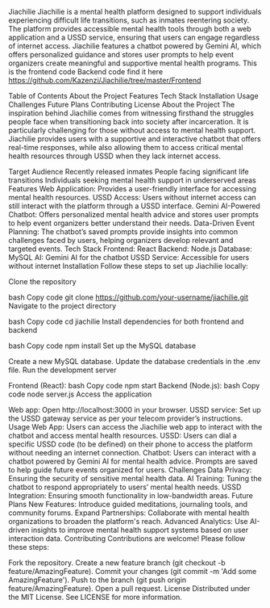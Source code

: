 Jiachilie
Jiachilie is a mental health platform designed to support individuals experiencing difficult life transitions, such as inmates reentering society. The platform provides accessible mental health tools through both a web application and a USSD service, ensuring that users can engage regardless of internet access. Jiachilie features a chatbot powered by Gemini AI, which offers personalized guidance and stores user prompts to help event organizers create meaningful and supportive mental health programs.
This is the frontend code 
Backend code find it here https://github.com/Kazenzi/Jiachilie/tree/master/Frontend


Table of Contents
About the Project
Features
Tech Stack
Installation
Usage
Challenges
Future Plans
Contributing
License
About the Project
The inspiration behind Jiachilie comes from witnessing firsthand the struggles people face when transitioning back into society after incarceration. It is particularly challenging for those without access to mental health support. Jiachilie provides users with a supportive and interactive chatbot that offers real-time responses, while also allowing them to access critical mental health resources through USSD when they lack internet access.

Target Audience
Recently released inmates
People facing significant life transitions
Individuals seeking mental health support in underserved areas
Features
Web Application: Provides a user-friendly interface for accessing mental health resources.
USSD Access: Users without internet access can still interact with the platform through a USSD interface.
Gemini AI-Powered Chatbot: Offers personalized mental health advice and stores user prompts to help event organizers better understand their needs.
Data-Driven Event Planning: The chatbot’s saved prompts provide insights into common challenges faced by users, helping organizers develop relevant and targeted events.
Tech Stack
Frontend: React
Backend: Node.js
Database: MySQL
AI: Gemini AI for the chatbot
USSD Service: Accessible for users without internet
Installation
Follow these steps to set up Jiachilie locally:

Clone the repository

bash
Copy code
git clone https://github.com/your-username/jiachilie.git
Navigate to the project directory

bash
Copy code
cd jiachilie
Install dependencies for both frontend and backend

bash
Copy code
npm install
Set up the MySQL database

Create a new MySQL database.
Update the database credentials in the .env file.
Run the development server

Frontend (React):
bash
Copy code
npm start
Backend (Node.js):
bash
Copy code
node server.js
Access the application

Web app: Open http://localhost:3000 in your browser.
USSD service: Set up the USSD gateway service as per your telecom provider’s instructions.
Usage
Web App: Users can access the Jiachilie web app to interact with the chatbot and access mental health resources.
USSD: Users can dial a specific USSD code (to be defined) on their phone to access the platform without needing an internet connection.
Chatbot: Users can interact with a chatbot powered by Gemini AI for mental health advice. Prompts are saved to help guide future events organized for users.
Challenges
Data Privacy: Ensuring the security of sensitive mental health data.
AI Training: Tuning the chatbot to respond appropriately to users’ mental health needs.
USSD Integration: Ensuring smooth functionality in low-bandwidth areas.
Future Plans
New Features: Introduce guided meditations, journaling tools, and community forums.
Expand Partnerships: Collaborate with mental health organizations to broaden the platform's reach.
Advanced Analytics: Use AI-driven insights to improve mental health support systems based on user interaction data.
Contributing
Contributions are welcome! Please follow these steps:

Fork the repository.
Create a new feature branch (git checkout -b feature/AmazingFeature).
Commit your changes (git commit -m 'Add some AmazingFeature').
Push to the branch (git push origin feature/AmazingFeature).
Open a pull request.
License
Distributed under the MIT License. See LICENSE for more information.
